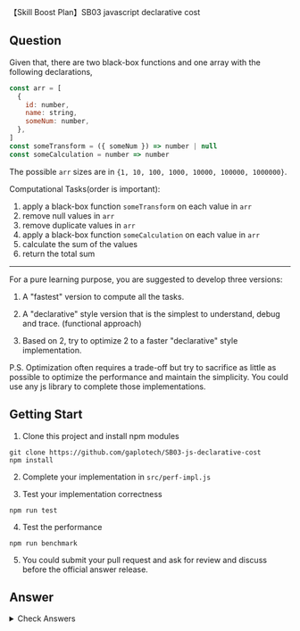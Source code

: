 【Skill Boost Plan】SB03 javascript declarative cost

## Question

Given that, there are two black-box functions and one array with the following
declarations,

```js
const arr = [
  {
    id: number,
    name: string,
    someNum: number,
  },
]
const someTransform = ({ someNum }) => number | null
const someCalculation = number => number
```

The possible `arr` sizes are in `{1, 10, 100, 1000, 10000, 100000, 1000000}`.

Computational Tasks(order is important):

1.  apply a black-box function `someTransform` on each value in `arr`
2.  remove null values in `arr`
3.  remove duplicate values in `arr`
4.  apply a black-box function `someCalculation` on each value in `arr`
5.  calculate the sum of the values
6.  return the total sum

---

For a pure learning purpose, you are suggested to develop three versions:

1. A "fastest" version to compute all the tasks.

2. A "declarative" style version that is the simplest to understand, debug and trace.
   (functional approach)

3. Based on 2, try to optimize 2 to a faster "declarative" style implementation.

P.S. Optimization often requires a trade-off but try to sacrifice as little as possible to
optimize the performance and maintain the simplicity. You could use any js library to
complete those implementations.

## Getting Start

1. Clone this project and install npm modules

```
git clone https://github.com/gaplotech/SB03-js-declarative-cost
npm install
```

2. Complete your implementation in `src/perf-impl.js`

3. Test your implementation correctness

```
npm run test
```

4. Test the performance

```
npm run benchmark
```

5. You could submit your pull request and ask for review and discuss before the official
   answer release.

## Answer

<details>
  <summary>Check Answers</summary>

[Early Access - JS Benchmark in 20 different implementations for same purpose](https://www.patreon.com/posts/41204692)
Answer will be posted on the upcoming Monday.

</details>

